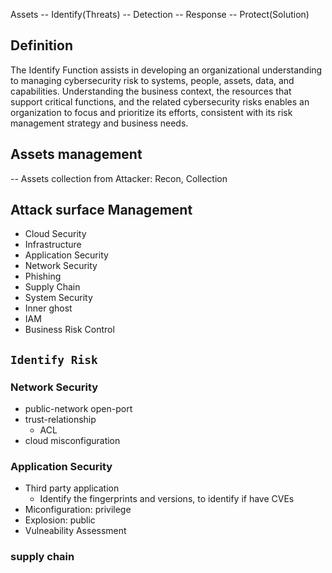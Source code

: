 Assets -- Identify(Threats) -- Detection -- Response -- Protect(Solution) 

## Definition
  The Identify Function assists in developing an organizational understanding to managing cybersecurity risk to systems, people, assets, data, and capabilities. Understanding the business context, the resources that support critical functions, and the related cybersecurity risks enables an organization to focus and prioritize its efforts, consistent with its risk management strategy and business needs.

## Assets management
  -- Assets collection from Attacker: Recon, Collection


## Attack surface Management 
- Cloud Security
- Infrastructure 
- Application Security 
- Network Security
- Phishing
- Supply Chain
- System Security
- Inner ghost
- IAM
- Business Risk Control



## `Identify Risk`
### Network Security
 - public-network open-port
 - trust-relationship
   - ACL
 - cloud misconfiguration
### Application Security
  - Third party application
    - Identify the fingerprints and versions, to identify if have CVEs
  - Miconfiguration: privilege
  - Explosion: public 
  - Vulneability Assessment

### supply chain
 
 
